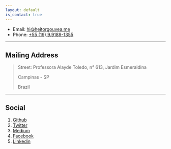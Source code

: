 ```yaml
---
layout: default
is_contact: true
---
```


* Email: [hi@heitorgouvea.me](mailto:hi@heitorgouvea.me)
* Phone: [+55 (19) 9.9189-1355](tel:+5519991891355)

---

## Mailing Address

> Street: Professora Alayde Toledo, n° 613, Jardim Esmeraldina
>
> Campinas - SP
>
> Brazil

---

## Social

1. [Github](https://github.com/GouveaHeitor)
2. [Twitter](https://twitter.com/GouveaHeitor)
3. [Medium](https://medium.com/@gouveaheitor)
4. [Facebook](https://fb.com/GouveaHeitor)
5. [Linkedin](https://br.linkedin.com/in/heitorgouvea)
